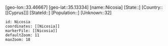 ﻿---
location: [35.13334,33.46667]
mapzoom: [7,12] 
mapmarker: city 
type: City
tags:
- geo/City


SpocWebEntityId: 35920
isDeleted: false
confidential: public

---
[geo-lon::33.46667]
[geo-lat::35.13334]
[name::Nicosia]
[State::]
[Country::[[Cyprus]]]
[StateId::]
[Population::]
[Unknown::32]


```leaflet
id: Nicosia
coordinates: [[Nicosia]]
markerFile: [[Nicosia]]
defaultZoom: 11 
maxZoom: 18
```
